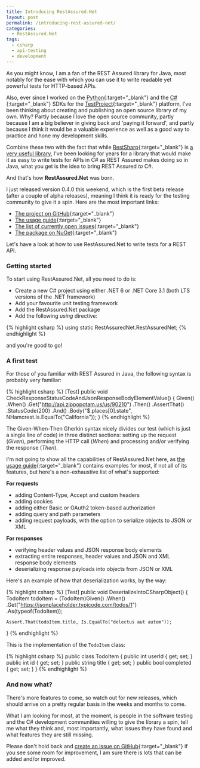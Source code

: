 ```yaml
---
title: Introducing RestAssured.Net
layout: post
permalink: /introducing-rest-assured-net/
categories:
  - RestAssured.Net
tags:
  - csharp
  - api-testing
  - development
---
```

As you might know, I am a fan of the REST Assured library for Java, most notably for the ease with which you can use it to write readable yet powerful tests for HTTP-based APIs.

Also, ever since I worked on the [Python](https://github.com/testproject-io/python-opensdk){:target="_blank"} and the [C#](https://github.com/testproject-io/csharp-opensdk){:target="_blank"} SDKs for the [TestProject](https://testproject.io/){:target="_blank"} platform, I've been thinking about creating and publishing an open source library of my own. Why? Partly because I love the open source community, partly because I am a big believer in giving back and 'paying it forward', and partly because I think it would be a valuable experience as well as a good way to practice and hone my development skills.

Combine these two with the fact that while [RestSharp](https://restsharp.dev/){:target="_blank"} is [a very useful library](/data-driven-testing-in-c-with-nunit-and-restsharp/), I've been looking for years for a library that would make it as easy to write tests for APIs in C# as REST Assured makes doing so in Java, what you get is the idea to bring REST Assured _to_ C#.

And that's how **RestAssured.Net** was born.

I just released version 0.4.0 this weekend, which is the first beta release (after a couple of alpha releases), meaning I think it is ready for the testing community to give it a spin. Here are the most important links:

* [The project on GitHub](https://github.com/basdijkstra/rest-assured-net){:target="_blank"}
* [The usage guide](https://github.com/basdijkstra/rest-assured-net/wiki/Usage-Guide){:target="_blank"}
* [The list of currently open issues](https://github.com/basdijkstra/rest-assured-net/issues){:target="_blank"}
* [The package on NuGet](https://www.nuget.org/packages/RestAssured.Net){:target="_blank"}

Let's have a look at how to use RestAssured.Net to write tests for a REST API.

### Getting started

To start using RestAssured.Net, all you need to do is:

* Create a new C# project using either .NET 6 or .NET Core 3.1 (both LTS versions of the .NET framework)
* Add your favourite unit testing framework
* Add the RestAssured.Net package
* Add the following _using_ directive:

{% highlight csharp %}
using static RestAssuredNet.RestAssuredNet;
{% endhighlight %}

and you're good to go!

### A first test

For those of you familiar with REST Assured in Java, the following syntax is probably very familiar:

{% highlight csharp %}
[Test]
public void CheckResponseStatusCodeAndJsonResponseBodyElementValue()
{
    Given()
    .When()
        .Get("http://api.zippopotam.us/us/90210")
    .Then()
        .AssertThat()
        .StatusCode(200)
    .And()
        .Body("$.places[0].state", NHamcrest.Is.EqualTo("California"));
}
{% endhighlight %}

The Given-When-Then Gherkin syntax nicely divides our test (which is just a single line of code) in three distinct sections: setting up the request (_Given_), performing the HTTP call (_When_) and processing and/or verifying the response (_Then_).

I'm not going to show all the capabilities of RestAssured.Net here, as [the usage guide](https://github.com/basdijkstra/rest-assured-net/wiki/Usage-Guide){:target="_blank"} contains examples for most, if not all of its features, but here's a non-exhaustive list of what's supported:

**For requests**
* adding Content-Type, Accept and custom headers
* adding cookies
* adding either Basic or OAuth2 token-based authorization
* adding query and path parameters
* adding request payloads, with the option to serialize objects to JSON or XML

**For responses**
* verifying header values and JSON response body elements
* extracting entire responses, header values and JSON and XML response body elements
* deserializing response payloads into objects from JSON or XML

Here's an example of how that deserialization works, by the way:

{% highlight csharp %}
[Test]
public void DeserializeIntoCSharpObject()
{
    TodoItem todoItem = (TodoItem)Given()
    .When()
        .Get("https://jsonplaceholder.typicode.com/todos/1")
        .As(typeof(TodoItem));
    
    Assert.That(todoItem.title, Is.EqualTo("delectus aut autem"));
}
{% endhighlight %}

This is the implementation of the `TodoItem` class:

{% highlight csharp %}
public class TodoItem
{
    public int userId { get; set; }
    public int id { get; set; }
    public string title { get; set; }
    public bool completed { get; set; }
}
{% endhighlight %}

### And now what?

There's more features to come, so watch out for new releases, which should arrive on a pretty regular basis in the weeks and months to come.

What I am looking for most, at the moment, is people in the software testing and the C# development communities willing to give the library a spin, tell me what they think and, most importantly, what issues they have found and what features they are still missing.

Please don't hold back and [create an issue on GitHub](https://github.com/basdijkstra/rest-assured-net/issues){:target="_blank"} if you see some room for improvement, I am sure there is lots that can be added and/or improved.